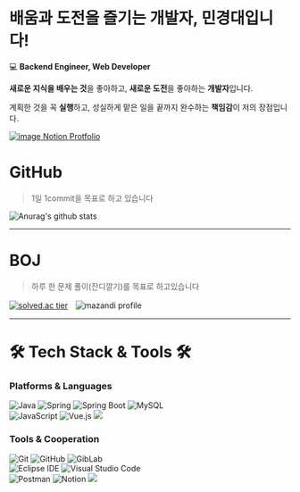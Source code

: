 # 배움과 도전을 즐기는 개발자, 민경대입니다!

💻 **Backend Engineer, Web Developer**

**새로운 지식을 배우는 것**을 좋아하고, **새로운 도전**을 좋아하는 **개발자**입니다.

계획한 것을 꼭 **실행**하고, 성실하게 맡은 일을 끝까지 완수하는 **책임감**이 저의 장점입니다.

[![image](https://user-images.githubusercontent.com/81034311/213663996-2fe50e25-2798-45a3-bdbd-fa0e7cbff9be.png)
Notion Protfolio](https://rudwl1005.notion.site/Min-s-Portfolio-24b4665e10ab411b8647bef00247acd5)

# GitHub

> 1일 1commit을 목표로 하고 있습니다

![Anurag's github stats](https://github-readme-stats.vercel.app/api?username=rudwl1005a&show_icons=true&theme=dark)

------------ 
# BOJ

> 하루 한 문제 풀이(잔디깔기)를 목표로 하고있습니다 

[![solved.ac tier](http://mazassumnida.wtf/api/v2/generate_badge?boj=rudwl1005)](https://solved.ac/profile/rudwl1005)　![mazandi profile](http://mazandi.herokuapp.com/api?handle=rudwl1005&theme=warm)

------------ 

# 🛠️ Tech Stack & Tools 🛠️
### Platforms & Languages
![Java](https://img.shields.io/badge/Java-007396.svg?&style=for-the-badge&logo=Java&logoColor=white)
![Spring](https://img.shields.io/badge/Spring-6DB33F.svg?&style=for-the-badge&logo=Spring&logoColor=white)
![Spring Boot](https://img.shields.io/badge/Spring%20Boot-6DB33F.svg?&style=for-the-badge&logo=Spring%20Boot&logoColor=white)
![MySQL](https://img.shields.io/badge/MySQL-4479A1.svg?&style=for-the-badge&logo=MySQL&logoColor=white)
<br/>
![JavaScript](https://img.shields.io/badge/JavaScript-F7DF1E.svg?&style=for-the-badge&logo=JavaScript&logoColor=white)
![Vue.js](https://img.shields.io/badge/Vue.js-4FC08D.svg?&style=for-the-badge&logo=Vue.js&logoColor=white)
<img src="https://img.shields.io/badge/react-61DAFB?style=for-the-badge&logo=react&logoColor=black">

### Tools & Cooperation
![Git](https://img.shields.io/badge/Git-F05032.svg?&style=for-the-badge&logo=Git&logoColor=white)
![GitHub](https://img.shields.io/badge/GitHub-181717.svg?&style=for-the-badge&logo=GitHub&logoColor=white)
![GibLab](https://img.shields.io/badge/GitLab-FC6D26.svg?&style=for-the-badge&logo=GitLab&logoColor=white)
<br/>
![Eclipse IDE](https://img.shields.io/badge/Eclipse%20IDE-2C2255.svg?&style=for-the-badge&logo=Eclipse%20IDE&logoColor=white)
![Visual Studio Code](https://img.shields.io/badge/Visual%20Studio%20Code-007ACC.svg?&style=for-the-badge&logo=Visual%20Studio%20Code&logoColor=white)
<br/>
![Postman](https://img.shields.io/badge/Postman-FF6C37.svg?&style=for-the-badge&logo=Postman&logoColor=white)
![Notion](https://img.shields.io/badge/Notion-000000.svg?&style=for-the-badge&logo=Notion&logoColor=white)
<img src="https://img.shields.io/badge/aws-232F3E?style=for-the-badge&logo=aws&logoColor=white">

<!--
## Project

> 1. HomeArt<br>
    5인 프로젝트
    그림공유 SNS 서비스입니다.
    Java와 SpringMVC패턴으로 백엔드를 구성했고, MySQL와 AWS S3를 사용하여 데이터를 저장하고, JSP로 프론트를 제작했습니다.
> 2. HappyHouse<br>
    2인 프로젝트
    카카오 맵API를 이용한 집 찾기 서비스입니다.
    Java와 SpringBoot로 백엔드를 구성했고, MySQL을 사용하여 데이터 저장, Vue를 사용하여 프론트를 제작했습니다.
> 3. 줌글(Zoomgle)
    6인 프로젝트
    WebRTC와 WebSocket을 이용한 비대면 보드게임 웹 프로젝트 입니다.
    Java와 SpringBoot로 백엔드를 구성했고, MySQL을 사용하여 데이터 저장, React를 사용하여 프론트를 제작했습니다.
> 4. 엽서사전
    5인 프로젝트
    Gaugan과 neural-style-algorithm 기술을 사용한 그림 자동생성 엽서 제작 웹 프로젝트 입니다.
    Java와 SpringBoot로 백엔드를 구성했고, MySQL을 사용하여 데이터 저장, Vue를 사용하여 프론트를 제작했습니다.
> 5. Royale 
    4인 프로젝트
    주짓수 대회 리그로얄을 자동화 한 웹 프로젝트 입니다.
    적절한 자료구조와 알고리즘을 사용하여 자동 대진표를 만들었고, WebSocket을 사용하여 실시간 스코어보드를 개발하였습니다.
    Java와 SpringBoot로 백엔드를 구성했고, MySQL을 사용하여 데이터 저장, React를 사용하여 프론트를 제작했습니다.
    Jenkins와 Docker를 사용하여 CI/CD를 구성하였습니다.
-->
